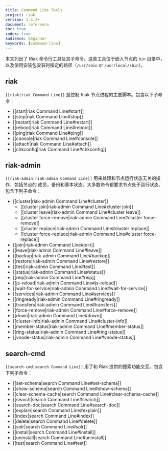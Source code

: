 ```yaml
---
title: Command Line Tools
project: riak
version: 1.4.2+
document: reference
toc: true
index: true
audience: beginner
keywords: [command-line]
---
```


本文列出了 Riak 命令行工具及其子命令。这些工具位于嵌入节点的 `bin` 目录中，
以及使用安装包安装时指定的路径（`/usr/sbin` or `/usr/local/sbin`）。

## riak

`[[riak|riak Command Line]]` 是控制 Riak 节点进程的主要脚本。包含以下子命令：

* [[start|riak Command Line#start]]
* [[stop|riak Command Line#stop]]
* [[restart|riak Command Line#restart]]
* [[reboot|riak Command Line#reboot]]
* [[ping|riak Command Line#ping]]
* [[console|riak Command Line#console]]
* [[attach|riak Command Line#attach]]
* [[chkconfig|riak Command Line#chkconfig]]

## riak-admin

`[[riak-admin|riak-admin Command Line]]` 用来处理和节点运行状态无关的操作，包括节点的
成员，备份和基本状态。大多数命令都要求节点处于运行状态。包含下列子命令：

* [[cluster|riak-admin Command Line#cluster]]
  * [[cluster join|riak-admin Command Line#cluster join]]
  * [[cluster leave|riak-admin Command Line#cluster leave]]
  * [[cluster force-remove|riak-admin Command Line#cluster force-remove]]
  * [[cluster replace|riak-admin Command Line#cluster replace]]
  * [[cluster force-replace|riak-admin Command Line#cluster force-replace]]
* [[join|riak-admin Command Line#join]]
* [[leave|riak-admin Command Line#leave]]
* [[backup|riak-admin Command Line#backup]]
* [[restore|riak-admin Command Line#restore]]
* [[test|riak-admin Command Line#test]]
* [[status|riak-admin Command Line#status]]
* [[reip|riak-admin Command Line#reip]]
* [[js-reload|riak-admin Command Line#js-reload]]
* [[wait-for-service|riak-admin Command Line#wait-for-service]]
* [[services|riak-admin Command Line#services]]
* [[ringready|riak-admin Command Line#ringready]]
* [[transfers|riak-admin Command Line#transfers]]
* [[force-remove|riak-admin Command Line#force-remove]]
* [[down|riak-admin Command Line#down]]
* [[cluster-info|riak-admin Command Line#cluster-info]]
* [[member-status|riak-admin Command Line#member-status]]
* [[ring-status|riak-admin Command Line#ring-status]]
* [[vnode-status|riak-admin Command Line#vnode-status]]

## search-cmd

`[[search-cmd|search Command Line]]` 用了和 Riak 提供的搜索功能交互。包含下列子命令：

* [[set-schema|search Command Line#set-schema]]
* [[show-schema|search Command Line#show-schema]]
* [[clear-schema-cache|search Command Line#clear-schema-cache]]
* [[search|search Command Line#search]]
* [[search-doc|search Command Line#search-doc]]
* [[explain|search Command Line#explain]]
* [[index|search Command Line#index]]
* [[delete|search Command Line#delete]]
* [[solr|search Command Line#solr]]
* [[install|search Command Line#install]]
* [[uninstall|search Command Line#uninstall]]
* [[test|search Command Line#test]]

